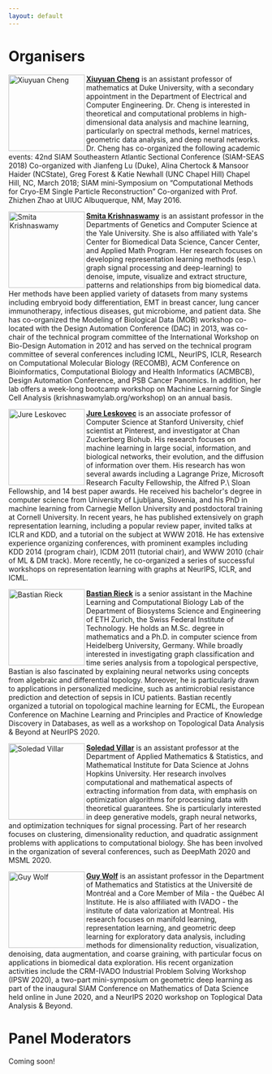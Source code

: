 ```yaml
---
layout: default
---
```


# Organisers

<img align="left" src="https://scholars.duke.edu/file/t5068122/thumb_image_5068122.jpg" alt="Xiuyuan Cheng" width="150"> [**Xiuyuan Cheng**](https://services.math.duke.edu/~xiuyuanc/) is an assistant professor of mathematics at Duke University, with a secondary appointment in the Department of Electrical and Computer Engineering. Dr. Cheng is interested in theoretical and computational problems in high-dimensional data analysis and machine learning, particularly on spectral methods, kernel matrices, geometric data analysis, and deep neural networks. Dr. Cheng has co-organized the following academic events: 42nd SIAM Southeastern Atlantic Sectional Conference (SIAM-SEAS 2018) Co-organized with Jianfeng Lu (Duke), Alina Chertock & Mansoor Haider (NCState), Greg Forest & Katie Newhall (UNC Chapel Hill) Chapel Hill, NC, March 2018; SIAM mini-Symposium on “Computational Methods for Cryo-EM Single Particle Reconstruction” Co-organized with Prof. Zhizhen Zhao at UIUC Albuquerque, NM, May 2016.

<img align="left" src="https://tda-in-ml.github.io/assets/images/sk.jpg" alt="Smita Krishnaswamy" width="150"> [**Smita Krishnaswamy**](https://www.krishnaswamylab.org) is an assistant professor in the Departments of Genetics and Computer Science at the Yale University. She is also affiliated with Yale's Center for Biomedical Data Science, Cancer Center, and Applied Math Program. Her research focuses on developing representation learning methods (esp.\ graph signal processing and deep-learning) to denoise, impute, visualize and extract structure, patterns and relationships from big biomedical data. Her methods have been applied variety of datasets from many systems including embryoid body differentiation, EMT in breast cancer, lung cancer immunotherapy, infectious diseases, gut microbiome, and patient data. She has co-organized the Modeling of Biological Data (MOB) workshop co-located with the Design Automation Conference (DAC) in 2013, was co-chair of the technical program committee of the International Workshop on Bio-Design Automation in 2012 and has served on the technical program committee of several conferences including ICML, NeurIPS, ICLR,  Research on Computational Molecular Biology (RECOMB), ACM Conference on Bioinformatics, Computational Biology  and Health Informatics (ACMBCB), Design Automation Conference, and PSB Cancer Panomics. In addition, her lab offers a week-long bootcamp workshop on Machine Learning for Single Cell Analysis (krishnaswamylab.org/workshop) on an annual basis.

<img align="left" src="https://cs.stanford.edu/people/jure/images/jure-2b.jpg" alt="Jure Leskovec" width="150"> [**Jure Leskovec**](https://cs.stanford.edu/people/jure/) is an associate professor of Computer Science at Stanford University, chief scientist at Pinterest, and investigator at Chan Zuckerberg Biohub. His research focuses on machine learning in large social, information, and biological networks, their evolution, and the diffusion of information over them. His research has won several awards including a Lagrange Prize, Microsoft Research Faculty Fellowship, the Alfred P.\ Sloan Fellowship, and 14 best paper awards. He received his bachelor's degree in computer science from University of Ljubljana, Slovenia, and his PhD in machine learning from Carnegie Mellon University and postdoctoral training at Cornell University. In recent years, he has published extensively on graph representation learning, including a popular review paper, invited talks at ICLR and KDD, and a tutorial on the subject at WWW 2018.
He has extensive experience organizing conferences, with prominent examples including KDD 2014 (program chair), ICDM 2011 (tutorial chair), and WWW 2010 (chair of ML \& DM track). More recently, he co-organized a series of successful workshops on representation learning with graphs at NeurIPS, ICLR, and ICML. 

<img align="left" src="https://tda-in-ml.github.io/assets/images/br.jpg" alt="Bastian Rieck" width="150"> [**Bastian Rieck**](https://bastian.rieck.me) is a senior assistant in the Machine Learning and Computational Biology Lab of the Department of Biosystems Science and Engineering of ETH Zurich, the Swiss Federal Institute of Technology. He holds an M.Sc. degree in mathematics and a Ph.D. in computer science from Heidelberg University, Germany. While broadly interested in investigating graph classification and time series analysis from a topological perspective, Bastian is also fascinated by explaining neural networks using concepts from algebraic and differential topology. Moreover, he is particularly drawn to applications in personalized medicine, such as antimicrobial resistance prediction and detection of sepsis in ICU patients. Bastian recently organized a tutorial on topological machine learning for ECML, the European Conference on Machine Learning and Principles and Practice of Knowledge Discovery in Databases, as well as a workshop on Topological Data Analysis & Beyond at NeurIPS 2020.

<img align="left" src="https://www.ams.jhu.edu/villar/wp-content/uploads/2020/09/cropped-soledad-2.jpg" alt="Soledad Villar" width="150"> [**Soledad Villar**](https://www.ams.jhu.edu/villar/) is an assistant professor at the Department of Applied Mathematics \& Statistics, and Mathematical Institute for Data Science at Johns Hopkins University. Her research involves computational and mathematical aspects of extracting information from data, with emphasis on optimization algorithms for processing data with theoretical guarantees. She is particularly interested in deep generative models, graph neural networks, and optimization techniques for signal processing. Part of her research focuses on clustering, dimensionality reduction, and quadratic assignment problems with applications to computational biology. She has been involved in the organization of several conferences, such as DeepMath 2020 and MSML 2020.

<img align="left" src="https://tda-in-ml.github.io/assets/images/gw.jpg" alt="Guy Wolf" width="150"> [**Guy Wolf**](http://guywolf.org) is an assistant professor in the Department of Mathematics and Statistics at the Université de Montréal and a Core Member of Mila - the Québec AI Institute. He is also affiliated with IVADO - the institute of data valorization at Montreal. His research focuses on manifold learning, representation learning, and geometric deep learning for exploratory data analysis, including methods for dimensionality reduction, visualization, denoising, data augmentation, and coarse graining, with particular focus on applications in biomedical data exploration. His recent organization activities include the CRM-IVADO Industrial Problem Solving Workshop (IPSW 2020), a two-part mini-symposium on geometric deep learning as part of the inaugural SIAM Conference on Mathematics of Data Science held online in June 2020, and a NeurIPS 2020 workshop on Toplogical Data Analysis & Beyond.

# Panel Moderators
Coming soon!


